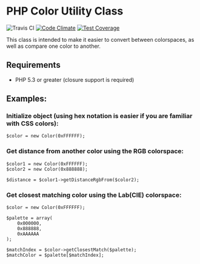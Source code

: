 # PHP Color Utility Class

![Travis CI](https://travis-ci.org/matthewbaggett/php-color.svg) [![Code Climate](https://codeclimate.com/github/matthewbaggett/php-color/badges/gpa.svg)](https://codeclimate.com/github/matthewbaggett/php-color) [![Test Coverage](https://codeclimate.com/github/matthewbaggett/php-color/badges/coverage.svg)](https://codeclimate.com/github/matthewbaggett/php-color)

This class is intended to make it easier to convert between colorspaces,
as well as compare one color to another.

## Requirements
- PHP 5.3 or greater (closure support is required)

## Examples:

### Initialize object (using hex notation is easier if you are familiar with CSS colors):

    $color = new Color(0xFFFFFF);


### Get distance from another color using the RGB colorspace:

    $color1 = new Color(0xFFFFFF);
    $color2 = new Color(0x888888);

    $distance = $color1->getDistanceRgbFrom($color2);

### Get closest matching color using the Lab(CIE) colorspace:

    $color = new Color(0xFFFFFF);

    $palette = array(
        0x000000,
        0x888888,
        0xAAAAAA
    );

    $matchIndex = $color->getClosestMatch($palette);
    $matchColor = $palette[$matchIndex];